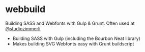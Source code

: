 # webbuild

Building SASS and Webfonts with Gulp & Grunt. Often used at [@studiozimmerli](https://github.com/webstudio-zimmerli)

* Building SASS with Gulp (including the Bourbon Neat library)
* Makes building SVG Webfonts easy with Grunt buildscript

